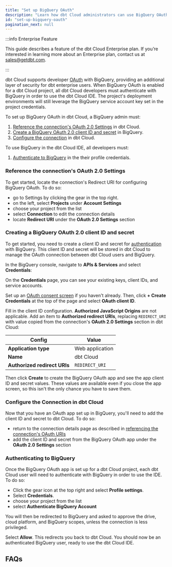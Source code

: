 ```yaml
---
title: "Set up BigQuery OAuth"
description: "Learn how dbt Cloud administrators can use BigQuery OAuth to control access in a dbt Cloud account"
id: "set-up-bigquery-oauth"
pagination_next: null
---
```


:::info Enterprise Feature

This guide describes a feature of the dbt Cloud Enterprise plan. If you’re interested in learning more about an Enterprise plan, contact us at sales@getdbt.com.

:::


dbt Cloud supports developer [OAuth](https://cloud.google.com/bigquery/docs/authentication) with BigQuery, providing an additional layer of security for dbt enterprise users. When BigQuery OAuth is enabled for a dbt Cloud project, all dbt Cloud developers must authenticate with BigQuery in order to use the dbt Cloud IDE. The project's deployment environments will still leverage the BigQuery service account key set in the project credentials.


To set up BigQuery OAuth in dbt Cloud, a BigQuery admin must:
1. [Reference the connection's OAuth 2.0 Settings](#reference-the-connections-oauth-settings-in-dbt-cloud) in dbt Cloud.
2. [Create a BigQuery OAuth 2.0 client ID and secret](#creating-a-bigquery-oauth-20-client-id-and-secret) in BigQuery.
3. [Configure the connection](#configure-the-connection-in-dbt-cloud) in dbt Cloud.

To use BigQuery in the dbt Cloud IDE, all developers must:
1. [Authenticate to BigQuery](#authenticating-to-bigquery) in the their profile credentials.

### Reference the connection's OAuth 2.0 Settings
To get started, locate the connection's Redirect URI for configuring BigQuery OAuth. To do so:
 - go to Settings by clicking the gear in the top right.
 - on the left, select **Projects** under **Account Settings**
 - choose your project from the list
 - select **Connection** to edit the connection details
 - locate **Redirect URI** under the **OAuth 2.0 Settings** section

<Lightbox src="/img/docs/dbt-cloud/using-dbt-cloud/dbt-cloud-enterprise/BQ-auth/dbt-cloud-bq-id-secret-02.gif" title="Accessing the BigQuery OAuth configuration in dbt Cloud" />

### Creating a BigQuery OAuth 2.0 client ID and secret
To get started, you need to create a client ID and secret for [authentication](https://cloud.google.com/bigquery/docs/authentication) with BigQuery. This client ID and secret will be stored in dbt Cloud to manage the OAuth connection between dbt Cloud users and BigQuery.

In the BigQuery console, navigate to **APIs & Services** and select **Credentials**:

<Lightbox src="/img/docs/dbt-cloud/using-dbt-cloud/dbt-cloud-enterprise/BQ-auth/BQ-nav.gif" title="BigQuery navigation to credentials" />

On the **Credentials** page, you can see your existing keys, client IDs, and service accounts.

Set up an [OAuth consent screen](https://support.google.com/cloud/answer/6158849) if you haven't already. Then, click **+ Create Credentials** at the top of the page and select **OAuth client ID**.

Fill in the client ID configuration. **Authorized JavaScript Origins** are not applicable. Add an item to **Authorized redirect URIs**, replacing `REDIRECT_URI` with value copied from the connection's **OAuth 2.0 Settings** section in dbt Cloud:

| Config                       | Value           |
| ---------------------------- | --------------- |
| **Application type**         | Web application |
| **Name**                     | dbt Cloud       |
| **Authorized redirect URIs** | `REDIRECT_URI`  |

Then click **Create** to create the BigQuery OAuth app and see the app client ID and secret values. These values are available even if you close the app screen, so this isn't the only chance you have to save them.

<Lightbox src="/img/docs/dbt-cloud/using-dbt-cloud/dbt-cloud-enterprise/BQ-auth/bq-oauth-app-02.png" title="Create an OAuth app in BigQuery" />

### Configure the Connection in dbt Cloud
Now that you have an OAuth app set up in BigQuery, you'll need to add the client ID and secret to dbt Cloud. To do so:
 - return to the connection details page as described in [referencing the connection's OAuth URIs](#reference-the-connections-oauth-uris)
 - add the client ID and secret from the BigQuery OAuth app under the **OAuth 2.0 Settings** section

### Authenticating to BigQuery
Once the BigQuery OAuth app is set up for a dbt Cloud project, each dbt Cloud user will need to authenticate with BigQuery in order to use the IDE. To do so:

- Click the gear icon at the top right and select **Profile settings**.
- Select **Credentials**.
- choose your project from the list
- select **Authenticate BigQuery Account**
<Lightbox src="/img/docs/dbt-cloud/using-dbt-cloud/dbt-cloud-enterprise/developer-bq-auth.gif" title="Authenticating to BigQuery" />

You will then be redirected to BigQuery and asked to approve the drive, cloud platform, and BigQuery scopes, unless the connection is less privileged.
<Lightbox src="/img/docs/dbt-cloud/using-dbt-cloud/dbt-cloud-enterprise/BQ-auth/BQ-access.png" title="BigQuery access request" />

Select **Allow**. This redirects you back to dbt Cloud. You should now be an authenticated BigQuery user, ready to use the dbt Cloud IDE.

## FAQs

<FAQ path="Warehouse/bq-oauth-drive-scope" />

